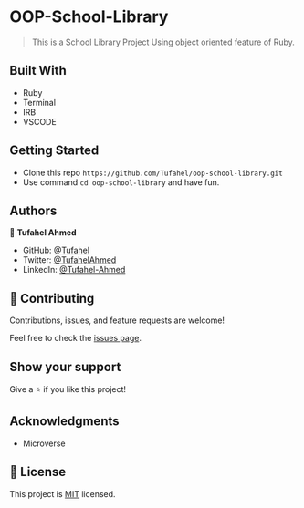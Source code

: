 # OOP-School-Library

> This is a School Library Project Using object oriented feature of Ruby.

## Built With

- Ruby
- Terminal
- IRB
- VSCODE

## Getting Started

- Clone this repo `https://github.com/Tufahel/oop-school-library.git`
- Use command `cd oop-school-library` and have fun.

## Authors

👤 **Tufahel Ahmed**

- GitHub: [@Tufahel](https://github.com/Tufahel)
- Twitter: [@TufahelAhmed](https://twitter.com/TufahelAhmed)
- LinkedIn: [@Tufahel-Ahmed](https://www.linkedin.com/in/tufahel-ahmed/)


## 🤝 Contributing

Contributions, issues, and feature requests are welcome!

Feel free to check the [issues page](../../issues/).

## Show your support

Give a ⭐️ if you like this project!

## Acknowledgments

- Microverse

## 📝 License

This project is [MIT](./MIT.md) licensed.
